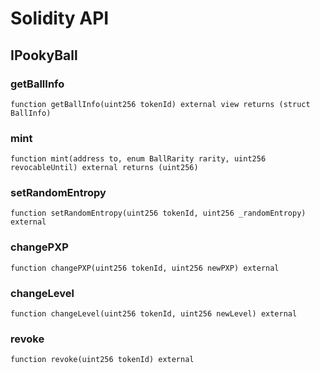 # Solidity API

## IPookyBall

### getBallInfo

```solidity
function getBallInfo(uint256 tokenId) external view returns (struct BallInfo)
```

### mint

```solidity
function mint(address to, enum BallRarity rarity, uint256 revocableUntil) external returns (uint256)
```

### setRandomEntropy

```solidity
function setRandomEntropy(uint256 tokenId, uint256 _randomEntropy) external
```

### changePXP

```solidity
function changePXP(uint256 tokenId, uint256 newPXP) external
```

### changeLevel

```solidity
function changeLevel(uint256 tokenId, uint256 newLevel) external
```

### revoke

```solidity
function revoke(uint256 tokenId) external
```
